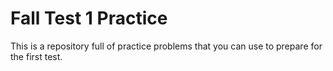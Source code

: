 # Fall Test 1 Practice

This is a repository full of practice problems that you can use to prepare for the first test.
